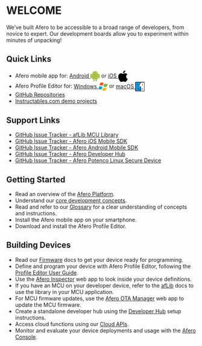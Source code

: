 # WELCOME

We’ve built Afero to be accessible to a broad range of developers, from novice to expert. Our development boards allow you to experiment within minutes of unpacking!

## Quick Links

* Afero mobile app for: [Android <img src="img/android.svg" alt="drawing" width="25" style="vertical-align:middle;margin:0px 0px;border:none">](https://play.google.com/store/apps/details?id=io.afero.tokui.prod.release) or [iOS <img src="img/apple.svg" alt="drawing" width="25" style="vertical-align:middle;margin:0px 0px;border:none">](https://apps.apple.com/us/app/afero-iot-platform/id1065087421?ls=1)
* Afero Profile Editor for: [Windows <img src="img/windows.svg" alt="drawing" width="25" style="vertical-align:middle;margin:0px 0px;border:none">](https://cdn.afero.io/latest-ape/win) or [macOS <img src="img/macos.svg" alt="drawing" width="25" style="vertical-align:middle;margin:0px 0px;border:none">](https://cdn.afero.io/latest-ape/mac)
* [GitHub Repositories](https://github.com/aferodeveloper)
* [Instructables.com demo projects](http://www.instructables.com/howto/afero)
<!---* [Afero Development Hardware - BUY HERE!](Hardware)-->

## Support Links

- [GitHub Issue Tracker - afLib MCU Library](https://github.com/aferodeveloper/afLib/issues)
- [GitHub Issue Tracker - Afero iOS Mobile SDK](https://github.com/aferodeveloper/AferoSwiftSDK/issues)
- [GitHub Issue Tracker - Afero Android Mobile SDK](https://github.com/aferodeveloper/AferoJavaSDK/issues)
- [GitHub Issue Tracker - Afero Developer Hub](https://github.com/aferodeveloper/developerhub/issues)
- [GitHub Issue Tracker - Afero Potenco Linux Secure Device](https://github.com/AferoCE/potenco/issues)

## Getting Started

- Read an overview of the [Afero Platform](/SystemOverview).
- Understand our [core development concepts](/CoreConcepts).
- Read and refer to our [Glossary](/Glossary) for a clear understanding of concepts and instructions.
- Install the Afero mobile app on your smartphone.
- Download and install the Afero Profile Editor.

## Building Devices

- Read our [Firmware](/FW-API)  <!--- and [Hardware](/HWRef)---> docs to get your device ready for programming.
- Define and program your device with Afero Profile Editor, following the [Profile Editor User Guide](/Projects).
- Use the [Afero Inspector](/Inspector) web app to look inside your device definitions.
- If you have an MCU on your developer device, refer to the [afLib](/API-afLib) docs to use the library in your MCU application.
- For MCU firmware updates, use the [Afero OTA Manager](/OTAMgr) web app to update the MCU firmware.
- Create a standalone developer hub using the [Developer Hub](/StandaloneHub) setup instructions.
- Access cloud functions using our [Cloud APIs](/CloudAPIs).
- Monitor and evaluate your device deployments and usage with the [Afero Console](/Console).